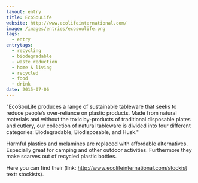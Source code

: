 ```yaml
---
layout: entry
title: EcoSouLife
website: http://www.ecolifeinternational.com/
image: /images/entries/ecosoulife.png
tags:
  - entry
entrytags:
  - recycling
  - biodegradable
  - waste reduction
  - home & living
  - recycled
  - food
  - drink
date: 2015-07-06
---
```


"EcoSouLife produces a range of sustainable tableware that seeks to reduce people’s over-reliance on plastic products. Made from natural materials and without the toxic by-products of traditional disposable plates and cutlery, our collection of natural tableware is divided into four different categories: Biodegradable, Biodisposable,  and Husk."

Harmful plastics and melamines are replaced with affordable alternatives. Especially great for camping and other outdoor activities. Furthermore they make scarves out of recycled plastic bottles.

Here you can find their (link: http://www.ecolifeinternational.com/stockist text: stockists).